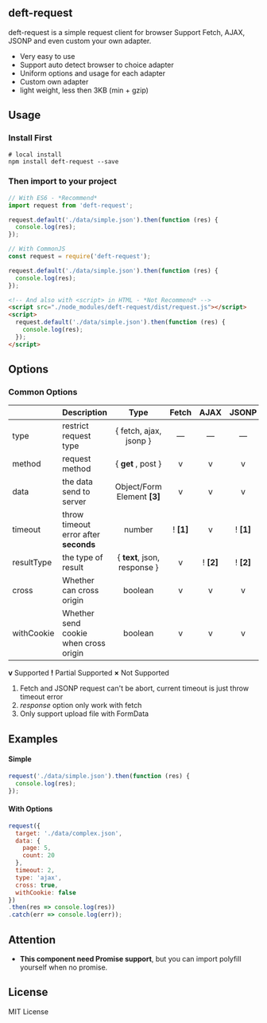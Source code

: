 ## deft-request
deft-request is a simple request client for browser
Support Fetch, AJAX, JSONP and even custom your own adapter.

- Very easy to use
- Support auto detect browser to choice adapter
- Uniform options and usage for each adapter
- Custom own adapter
- light weight, less then 3KB (min + gzip)



## Usage

### Install First

```shell
# local install
npm install deft-request --save
```



### Then import to your project

```javascript
// With ES6 - *Recommend*
import request from 'deft-request';

request.default('./data/simple.json').then(function (res) {
  console.log(res);
});
```

```javascript
// With CommonJS
const request = require('deft-request');

request.default('./data/simple.json').then(function (res) {
  console.log(res);
});
```

```html
<!-- And also with <script> in HTML - *Not Recommend* -->
<script src="./node_modules/deft-request/dist/request.js"></script>
<script>
  request.default('./data/simple.json').then(function (res) {
    console.log(res);
  });
</script>
```



## Options

### Common Options

|            | Description                           |            Type             |   Fetch   |   AJAX    |   JSONP   |
| ---------- | :------------------------------------ | :-------------------------: | :-------: | :-------: | :-------: |
| type       | restrict request type                 |   { fetch, ajax, jsonp }    |     —     |     —     |     —     |
| method     | request method                        |     { **get** , post }      |     v     |     v     |     v     |
| data       | the data send to server               | Object/Form Element **[3]** |     v     |     v     |     v     |
| timeout    | throw timeout error after **seconds** |           number            | ! **[1]** |     v     | ! **[1]** |
| resultType | the type of result                    |     { **text**, json, response }      |     v     | ! **[2]** | ! **[2]** |
| cross      | Whether can cross origin              |           boolean           |     v     |     v     |     v     |
| withCookie | Whether send cookie when cross origin |           boolean           |     v     |     v     |     v     |

**v**  Supported      **!** Partial Supported      **×** Not Supported

1. Fetch and JSONP request can't be abort, current timeout is just throw timeout error
2. *response* option only work with fetch
3. Only support upload file with FormData



## Examples

#### Simple

```javascript
request('./data/simple.json').then(function (res) {
  console.log(res);
});
```



#### With Options

```javascript
request({
  target: './data/complex.json',
  data: {
    page: 5,
    count: 20
  },
  timeout: 2, 
  type: 'ajax',
  cross: true,
  withCookie: false
})
.then(res => console.log(res))
.catch(err => console.log(err));
```



## Attention

- **This component need Promise support**, but you can import polyfill yourself when no promise.



## License

MIT License